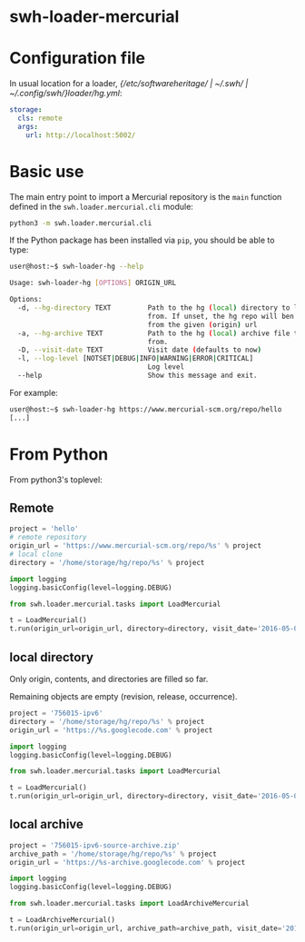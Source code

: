 swh-loader-mercurial
=========================

# Configuration file

In usual location for a loader, *{/etc/softwareheritage/ | ~/.swh/ |
~/.config/swh/}loader/hg.yml*:

``` YAML
storage:
  cls: remote
  args:
    url: http://localhost:5002/
```

# Basic use

The main entry point to import a Mercurial repository is the `main` function
defined in the `swh.loader.mercurial.cli` module:

``` bash
python3 -m swh.loader.mercurial.cli
```


If the Python package has been installed via `pip`, you should be able
to type:

``` bash
user@host:~$ swh-loader-hg --help

Usage: swh-loader-hg [OPTIONS] ORIGIN_URL

Options:
  -d, --hg-directory TEXT         Path to the hg (local) directory to load
                                  from. If unset, the hg repo will ben cloned
                                  from the given (origin) url
  -a, --hg-archive TEXT           Path to the hg (local) archive file to load
                                  from.
  -D, --visit-date TEXT           Visit date (defaults to now)
  -l, --log-level [NOTSET|DEBUG|INFO|WARNING|ERROR|CRITICAL]
                                  Log level
  --help                          Show this message and exit.

```

For example:

``` bash
user@host:~$ swh-loader-hg https://www.mercurial-scm.org/repo/hello
[...]
```


# From Python
From python3's toplevel:

## Remote

``` Python
project = 'hello'
# remote repository
origin_url = 'https://www.mercurial-scm.org/repo/%s' % project
# local clone
directory = '/home/storage/hg/repo/%s' % project

import logging
logging.basicConfig(level=logging.DEBUG)

from swh.loader.mercurial.tasks import LoadMercurial

t = LoadMercurial()
t.run(origin_url=origin_url, directory=directory, visit_date='2016-05-03T15:16:32+00:00')
```

## local directory

Only origin, contents, and directories are filled so far.

Remaining objects are empty (revision, release, occurrence).

``` Python
project = '756015-ipv6'
directory = '/home/storage/hg/repo/%s' % project
origin_url = 'https://%s.googlecode.com' % project

import logging
logging.basicConfig(level=logging.DEBUG)

from swh.loader.mercurial.tasks import LoadMercurial

t = LoadMercurial()
t.run(origin_url=origin_url, directory=directory, visit_date='2016-05-03T15:16:32+00:00')
```

## local archive

``` Python
project = '756015-ipv6-source-archive.zip'
archive_path = '/home/storage/hg/repo/%s' % project
origin_url = 'https://%s-archive.googlecode.com' % project

import logging
logging.basicConfig(level=logging.DEBUG)

from swh.loader.mercurial.tasks import LoadArchiveMercurial

t = LoadArchiveMercurial()
t.run(origin_url=origin_url, archive_path=archive_path, visit_date='2016-05-03T15:16:32+00:00')
```
